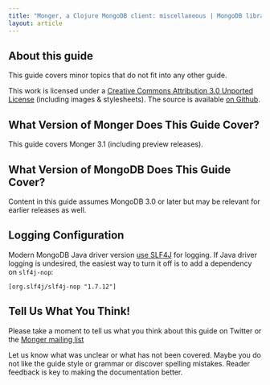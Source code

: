 ```yaml
---
title: "Monger, a Clojure MongoDB client: miscellaneous | MongoDB library for Clojure"
layout: article
---
```


## About this guide

This guide covers minor topics that do not fit into any other guide.

This work is licensed under a <a rel="license" href="http://creativecommons.org/licenses/by/3.0/">Creative Commons Attribution 3.0 Unported License</a> (including images & stylesheets). The source is available [on Github](https://github.com/clojurewerkz/monger.docs).


## What Version of Monger Does This Guide Cover?

This guide covers Monger 3.1 (including preview releases).


## What Version of MongoDB Does This Guide Cover?

Content in this guide assumes MongoDB 3.0 or later but may be
relevant for earlier releases as well.


## Logging Configuration

Modern MongoDB Java driver version [use SLF4J](https://groups.google.com/d/msg/mongodb-user/_t5rHlaxYxI/aNdlMVIrcR0J)
for logging. If Java driver logging is undesired, the easiest way to turn
it off is to add a dependency on `slf4j-nop`: 

    [org.slf4j/slf4j-nop "1.7.12"]


## Tell Us What You Think!

Please take a moment to tell us what you think about this guide on
Twitter or the [Monger mailing
list](https://groups.google.com/forum/#!forum/clojure-mongodb)

Let us know what was unclear or what has not been covered. Maybe you
do not like the guide style or grammar or discover spelling
mistakes. Reader feedback is key to making the documentation better.
